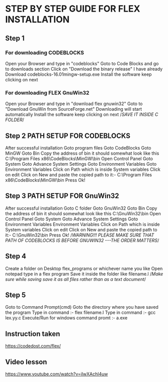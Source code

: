 
# STEP BY STEP GUIDE FOR FLEX INSTALLATION

## Step 1
### For downloading CODEBLOCKS
Open your Browser and type in "codeblocks"
Goto to Code Blocks and go to downloads section
Click on "Download the binary release"
I have already Download codeblocks-16.01mingw-setup.exe
Install the software keep clicking on next


### For downloading FLEX GnuWin32
Open your Browser and type in "download flex gnuwin32"
Goto to "Download GnuWin from SourceForge.net"
Downloading will start automatically
Install the software keep clicking on next
/*SAVE IT INSIDE C FOLDER*/


## Step 2 PATH SETUP FOR CODEBLOCKS
After successful installation Goto program files
Goto CodeBlocks
Goto MinGW
Goto Bin 
Copy the address of bin it should somewhat look like this
C:\Program Files x86\CodeBlocks\MinGW\bin 
Open Control Panel
Goto System
Goto Advance System Settings
Goto Environment Variables
Goto Environment Variables
Click on Path which is inside System variables
Click on edit 
Click on New and paste the copied path to it:-
C:\Program Files x86\CodeBlocks\MinGW\bin 
Press Ok!

## Step 3  PATH SETUP FOR GnuWin32
After successful installation Goto C folder
Goto GnuWin32
Goto Bin 
Copy the address of bin it should somewhat look like this
C:\GnuWin32\bin
Open Control Panel
Goto System
Goto Advance System Settings
Goto Environment Variables
Environment Variables
Click on Path which is inside System variables
Click on edit 
Click on New and paste the copied path to it:-
C:\GnuWin32\bin
Press Ok!
/*WARNING!!! PLEASE MAKE SURE THAT PATH OF CODEBLOCKS IS BEFORE GNUWIN32 
---THE ORDER MATTERS*/

## Step 4
Create a folder on Desktop flex_programs or whichever name you like 
Open notepad type in a flex program
Save it inside the folder like filename.l
/*Make sure while saving save it as all files rather than as a text document*/

## Step 5
Goto to Command Prompt(cmd)
Goto the directory where you have saved the program
Type in command :-  flex filename.l
Type in command :- gcc lex.yy.c
Execute/Run for windows command promt :-     a.exe     

## Instruction taken
https://codedost.com/flex/

## Video lesson
https://www.youtube.com/watch?v=ilwXAchl4uw